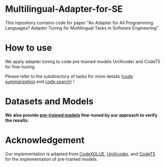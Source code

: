 # Multilingual-Adapter-for-SE

This repository contains code for paper "An Adapter for All Programming Languages? Adapter Tuning for Multilingual Tasks in Software Engineering". 


# How to use
We apply adapter tuning to code pre-trained models UniXcoder and CodeT5 for fine-tuning. 
  
  Please refer to the subdirectory of tasks for more details ([code summarization](https://github.com/wangdeze18/Multilingual-Adapter-for-SE/tree/main/code%20summarization) and [code search](https://github.com/wangdeze18/Multilingual-Adapter-for-SE/tree/main/code%20search/unixcoder)) !

 

# Datasets and Models 
**We also provide [pre-trained models](https://zenodo.org/record/5414294#.YTIb64gzY2w) fine-tuned by our approach to verify the results.**

# Acknowledgement
Our implementation is adapted from [CodeXGLUE](https://github.com/microsoft/CodeXGLUE), [UniXcoder](https://github.com/microsoft/CodeBERT/tree/master/UniXcoder), and [CodeT5](https://github.com/salesforce/CodeT5) for the implementation of pre-trained models.

```
